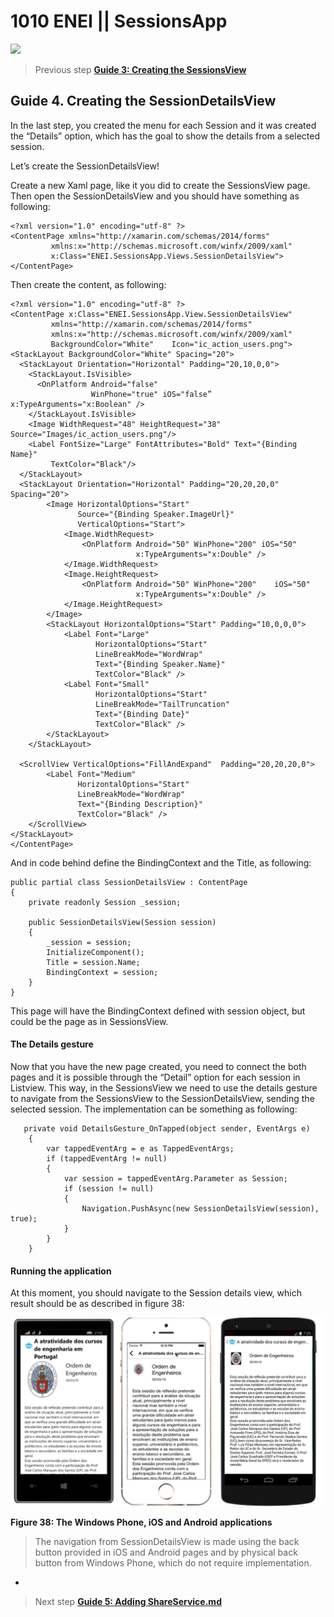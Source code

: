 # 1010 ENEI || SessionsApp

<MTMarkdownOptions output='html4'>
  <a href="https://github.com/XamCommunityWorkshop/SessionsApp"><img src="https://raw.githubusercontent.com/XamCommunityWorkshop/SessionsApp/Draft/Guides/ImagesForGuides/header.png"/></a>
</MTMarkdownOptions>

> Previous step [**Guide 3: Creating the SessionsView**](3.%20Creating%20the%20SessionsView.md)
 
## Guide 4. Creating the SessionDetailsView

In the last step, you created the menu for each Session and it was created the “Details” option, which has the goal to show the details from a selected session. 

Let’s create the SessionDetailsView!

Create a new Xaml page, like it you did to create the SessionsView page. Then open the SessionDetailsView and you should have something as following:

    <?xml version="1.0" encoding="utf-8" ?>
    <ContentPage xmlns="http://xamarin.com/schemas/2014/forms"
             xmlns:x="http://schemas.microsoft.com/winfx/2009/xaml"
             x:Class="ENEI.SessionsApp.Views.SessionDetailsView">
    </ContentPage>


Then create the content, as following:

    <?xml version="1.0" encoding="utf-8" ?>
    <ContentPage x:Class="ENEI.SessionsApp.View.SessionDetailsView"
             xmlns="http://xamarin.com/schemas/2014/forms"
             xmlns:x="http://schemas.microsoft.com/winfx/2009/xaml"
             BackgroundColor="White"    Icon="ic_action_users.png">
    <StackLayout BackgroundColor="White" Spacing="20">
      <StackLayout Orientation="Horizontal" Padding="20,10,0,0">
        <StackLayout.IsVisible>
          <OnPlatform Android="false"
                      WinPhone="true" iOS="false”   x:TypeArguments="x:Boolean" />
        </StackLayout.IsVisible>
        <Image WidthRequest="48" HeightRequest="38" Source="Images/ic_action_users.png"/>
        <Label FontSize="Large" FontAttributes="Bold" Text="{Binding Name}"
             TextColor="Black"/>
      </StackLayout>
      <StackLayout Orientation="Horizontal" Padding="20,20,20,0" Spacing="20">
            <Image HorizontalOptions="Start"
                   Source="{Binding Speaker.ImageUrl}"
                   VerticalOptions="Start">
                <Image.WidthRequest>
                    <OnPlatform Android="50" WinPhone="200" iOS="50"
                                x:TypeArguments="x:Double" />
                </Image.WidthRequest>
                <Image.HeightRequest>
                    <OnPlatform Android="50" WinPhone="200"    iOS="50"
                                x:TypeArguments="x:Double" />
                </Image.HeightRequest>
            </Image>
            <StackLayout HorizontalOptions="Start" Padding="10,0,0,0">
                <Label Font="Large"
                       HorizontalOptions="Start"
                       LineBreakMode="WordWrap"
                       Text="{Binding Speaker.Name}"
                       TextColor="Black" />
                <Label Font="Small"
                       HorizontalOptions="Start"
                       LineBreakMode="TailTruncation"
                       Text="{Binding Date}"
                       TextColor="Black" />
            </StackLayout>
        </StackLayout>

      <ScrollView VerticalOptions="FillAndExpand"  Padding="20,20,20,0">
            <Label Font="Medium"
                   HorizontalOptions="Start"
                   LineBreakMode="WordWrap"
                   Text="{Binding Description}"
                   TextColor="Black" />
        </ScrollView>
    </StackLayout>
    </ContentPage>


And in code behind define the BindingContext and the Title, as following: 

    public partial class SessionDetailsView : ContentPage
    {
        private readonly Session _session;

        public SessionDetailsView(Session session)
        {
            _session = session;
            InitializeComponent();
            Title = session.Name;
            BindingContext = session;
        }
    }


This page will have the BindingContext defined with session object, but could be the page as in SessionsView.

#### The Details gesture

Now that you have the new page created, you need to connect the both pages and it is possible through the “Detail” option for each session in Listview. This way, in the SessionsView we need to use the details gesture to navigate from the SessionsView to the SessionDetailsView, sending the selected session. The implementation can be something as following:

       private void DetailsGesture_OnTapped(object sender, EventArgs e)
        {
            var tappedEventArg = e as TappedEventArgs;
            if (tappedEventArg != null)
            {
                var session = tappedEventArg.Parameter as Session;
                if (session != null)
                {
                    Navigation.PushAsync(new SessionDetailsView(session), true);
                }
            }
        }


#### Running the application

At this moment, you should navigate to the Session details view, which result should be as described in figure 38:

![Xamarin Workshop - Figure 38](ImagesForGuides/figure38.png)

**Figure 38: The Windows Phone, iOS and Android applications**

> The navigation from SessionDetailsView is made using the back button provided in iOS and Android pages and by physical back button from Windows Phone, which do not require implementation.
   
-

> Next step [**Guide 5: Adding ShareService.md**](5.%20Adding%20ShareService.md)

